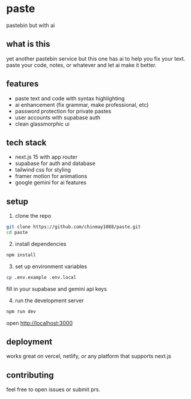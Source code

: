 # paste

pastebin but with ai

## what is this

yet another pastebin service but this one has ai to help you fix your text. paste your code, notes, or whatever and let ai make it better.

## features

- paste text and code with syntax highlighting
- ai enhancement (fix grammar, make professional, etc)
- password protection for private pastes
- user accounts with supabase auth
- clean glassmorphic ui

## tech stack

- next.js 15 with app router
- supabase for auth and database
- tailwind css for styling
- framer motion for animations
- google gemini for ai features

## setup

1. clone the repo
```bash
git clone https://github.com/chinmay1088/paste.git
cd paste
```

2. install dependencies
```bash
npm install
```

3. set up environment variables
```bash
cp .env.example .env.local
```

fill in your supabase and gemini api keys

4. run the development server
```bash
npm run dev
```

open [http://localhost:3000](http://localhost:3000)

## deployment

works great on vercel, netlify, or any platform that supports next.js

## contributing

feel free to open issues or submit prs.
